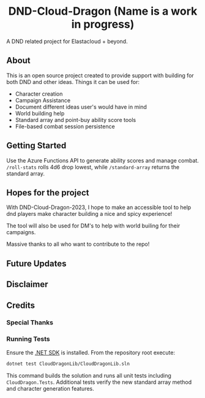 <h1 align="center">DND-Cloud-Dragon (Name is a work in progress)</h1>

A DND related project for Elastacloud + beyond. 

<h2 align="left">About</h2>

This is an open source project created to provide support with building for both DND and other ideas.
Things it can be used for: 
- Character creation
- Campaign Assistance
- Document different ideas user's would have in mind
- World building help
- Standard array and point-buy ability score tools
- File-based combat session persistence

<h2 align="left">Getting Started </h2>

Use the Azure Functions API to generate ability scores and manage combat.
`/roll-stats` rolls 4d6 drop lowest, while `/standard-array` returns the standard array.

 <h2 align="left">Hopes for the project</h2>

<p>With DND-Cloud-Dragon-2023, I hope to make an accessible tool to help dnd players make character building a nice and spicy experience!</p>
<p>The tool will also be used for DM's to help with world builing for their campaigns.</p>
<p>Massive thanks to all who want to contribute to the repo!</p>

<h2 align="left">Future Updates</h2>

<h2 align="left">Disclaimer</h2>


<h2 align="left">Credits</h2>


<h3 align="left">Special Thanks</h3>

### Running Tests

Ensure the [.NET SDK](https://dotnet.microsoft.com/download) is installed.
From the repository root execute:

```bash
dotnet test CloudDragonLib/CloudDragonLib.sln
```

This command builds the solution and runs all unit tests including `CloudDragon.Tests`.
Additional tests verify the new standard array method and character generation features.

